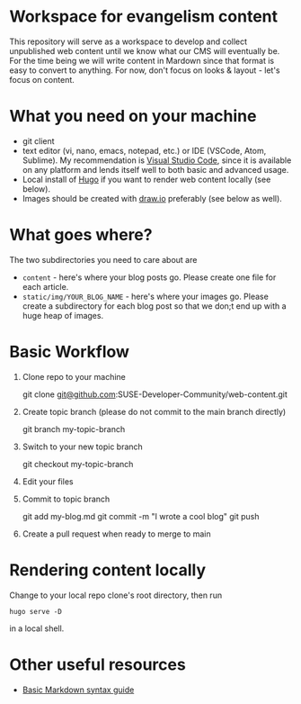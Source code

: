 # Workspace for evangelism content

This repository will serve as a workspace to develop and collect unpublished web content until we know what our CMS will eventually be. For the time being we will write content in Mardown since that format is easy to convert to anything. For now, don't focus on looks & layout - let's focus on content. 

# What you need on your machine

- git client
- text editor (vi, nano, emacs, notepad, etc.) or IDE (VSCode, Atom, Sublime). My recommendation is [Visual Studio Code](https://code.visualstudio.com), since it is available on any platform and lends itself well to both basic and advanced usage. 
- Local install of [Hugo](https://gohugo.io) if you want to render web content locally (see below). 
- Images should be created with [draw.io](https://app.diagrams.net) preferably (see below as well). 

# What goes where?

The two subdirectories you need to care about are 
- `content` - here's where your blog posts go. Please create one file for each article. 
- `static/img/YOUR_BLOG_NAME` - here's where your images go. Please create a subdirectory for each blog post so that we don;t end up with a huge heap of images. 

# Basic Workflow

1. Clone repo to your machine

    git clone git@github.com:SUSE-Developer-Community/web-content.git

2. Create topic branch (please do not commit to the main branch directly)

    git branch my-topic-branch

3. Switch to your new topic branch 

    git checkout my-topic-branch

4. Edit your files
5. Commit to topic branch

    git add my-blog.md
    git commit -m "I wrote a cool blog"
    git push

6. Create a pull request when ready to merge to main

# Rendering content locally

Change to your local repo clone's root directory, then run

    hugo serve -D

in a local shell. 

# Other useful resources

- [Basic Markdown syntax guide](https://www.markdownguide.org/basic-syntax/)
